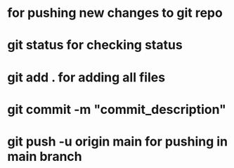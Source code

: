 # for pushing new changes to git repo
# git status for checking status
# git add . for adding all files
# git commit -m "commit_description"
# git push -u origin main for pushing in main branch